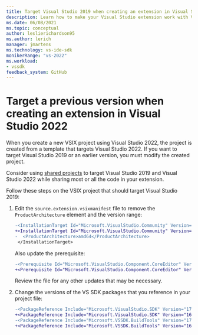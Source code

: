 ```yaml
---
title: Target Visual Studio 2019 when creating an extension in Visual Studio 2022
description: Learn how to make your Visual Studio extension work with Visual Studio 2019 if you create the project with Visual Studio 2022.
ms.date: 06/08/2021
ms.topic: conceptual
author: leslierichardson95
ms.author: lerich
manager: jmartens
ms.technology: vs-ide-sdk
monikerRange: "vs-2022"
ms.workload:
- vssdk
feedback_system: GitHub
---
```


# Target a previous version when creating an extension in Visual Studio 2022

When you create a new VSIX project using Visual Studio 2022, the project is created from a template that targets Visual Studio 2022. If you want to target Visual Studio 2019 or an earlier version, you must modify the created project.

Consider using [shared projects](update-visual-studio-extension.md#use-shared-projects-for-multi-targeting) to target Visual Studio 2019 and Visual Studio 2022 while sharing most or all the code in your extension.

Follow these steps on the VSIX project that should target Visual Studio 2019:

1. Edit the `source.extension.vsixmanifest` file to remove the `ProductArchitecture` element and the version range:

    ```diff
    -<InstallationTarget Id="Microsoft.VisualStudio.Community" Version="[17.0,18.0)">
    +<InstallationTarget Id="Microsoft.VisualStudio.Community" Version="[16.0,17.0)">
    -  <ProductArchitecture>amd64</ProductArchitecture>
     </InstallationTarget>
    ```

   Also update the prerequisite:

    ```diff
    -<Prerequisite Id="Microsoft.VisualStudio.Component.CoreEditor" Version="[17.0,18.0)" DisplayName="Visual Studio core editor" />
    +<Prerequisite Id="Microsoft.VisualStudio.Component.CoreEditor" Version="[16.0,17.0)" DisplayName="Visual Studio core editor" />
    ```

    Review the file for any other updates that may be necessary.

1. Change the versions of the VS SDK packages that you reference in your project file:

    ```diff
    -<PackageReference Include="Microsoft.VisualStudio.SDK" Version="17.0.0-preview.1" />
    +<PackageReference Include="Microsoft.VisualStudio.SDK" Version="16.0.206" />
    -<PackageReference Include="Microsoft.VSSDK.BuildTools" Version="17.0.63-preview.1" />
    +<PackageReference Include="Microsoft.VSSDK.BuildTools" Version="16.10.32" />
    ```
